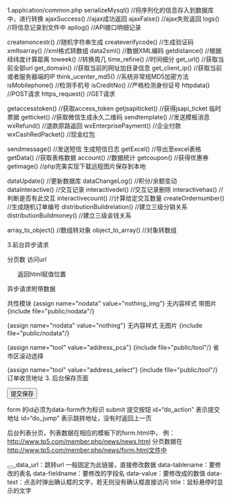 1.application/common.php
serializeMysql()    //将序列化的信息存入到数据库中，进行转换
ajaxSuccess()       //ajax成功返回
ajaxFalse()         //ajax失败返回
logs()              //将信息记录到文件中
apilog()            //API接口明细记录

createnoncestr()    //随机字符串生成
createverifycode()  //生成验证码
xmltoarray()        //xml格式转数组
data2xml()          //数据XML编码
getdistance()       //根据经纬度计算距离
toweek()            //转换周几
time_refine()       //时间细分
get_url()           //获取当前全部url
get_domain()        //获取当前的网址加目录信息
get_client_ip()     //获取当前或者服务器端的IP
think_ucenter_md5() //系统非常规MD5加密方法
isMobilephone()     //检测手机号
isCreditNo()        //严格检测身份证号
httpdata()          //POST请求
https_request()     //GET请求

getaccesstoken()    //获取access_token
getjsapiticket()    //获得jsapi_ticket 临时票据
getticket()         //获取微信生成永久二维码
sendtemplate()      //发送模板消息
wxRefund()          //退款原路返回
wxEnterprisePayment()   //企业付款
wxCashRedPacket()       //现金红包

sendmessage()       //发送短信 生成短信日志
getExcel()          //导出至excel表格
getData()           //获取表格数据
account()           //数据统计
getcoupon()         //获得优惠券
getimage()          //php完美实现下载远程图片保存到本地

dataUpdate()        //更新数据库
dataChangeLog()     //积分/余额变动
dataInteractive()       //交互记录
interactivedel()    //交互记录删除
interactivehas()    //判断是否有此交互
interactivecount()  //计算给定交互数量
createOrdernumber() //生成随机订单编号
distributionBuildrelation() //建立三级分销关系
distributionBuildmoney()    //建立三级金钱关系

array_to_object()       //数组转对象
object_to_array()       //对象转数组

3.前台异步请求
<div class="hidden">
	<input type="hidden" name="page" value="1"/>					分页数
	<input type="hidden" name="url" value="{:url('News/index')}"/>	访问url
</div>
<ul class="content">												返回html赋值位置
</ul>
<form id="form_ajax">												异步请求附带数据
    <input type="hidden" name="category_id" value="1"/>
</form>

共性模块
{assign name="nodata" value="nothing_img"}		无内容样式 带图片
{include file="public/nodata"/}

{assign name="nodata" value="nothing"}			无内容样式 无图片
{include file="public/nodata"/}

{assign name="tool" value="address_pca"}
{include file="public/tool"/}					省市区滚动选择

{assign name="tool" value="address_select"}
{include file="public/tool"/}					订单收货地址
3.
后台保存页面
<form id="data-form">
    <input class="btn btn-danger" type="submit" value="提交保存">
</form>
<input type="hidden" id="do_action" value="{:url('News/newsadd')}">
<input type="hidden" id="do_jump" value="{:url('News/newsadd')}">
form 的id必须为data-form作为标识
submit 提交按钮
id=“do_action” 表示提交地址
id=“do_jump” 表示跳转地址，没有时返回上一页

后台列表分页，列表数据在相应的模板下的form.html中，
例：http://www.tp5.com/member.php/news/news.html
分页数据在 http://www.tp5.com/member.php/news/form.html文件中

<a href="#deal" data-url="{:url('Member/updatefield')}" data-tablename="news_category" data-fieldname="ishidden" data-value="1" data-text="确定删除吗？删除后将不可恢复">
	<button class="btn btn-danger btn-xs" title="删除"><i class="icon-trash"></i></button>
</a>
data_url：跳转url 一般固定为此链接，直接修改数据
data-tablename：要修改的表名
data-fieldname：要修改的字段名
data-value：要修改成的数值
data-text：点击时弹出确认框的文字，若无则没有确认框直接访问
title：鼠标悬停时显示的文字









